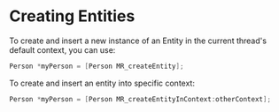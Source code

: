 # Creating Entities

To create and insert a new instance of an Entity in the current thread's default context, you can use:

```objective-c
Person *myPerson = [Person MR_createEntity];
```

To create and insert an entity into specific context:

```objective-c
Person *myPerson = [Person MR_createEntityInContext:otherContext];
```
